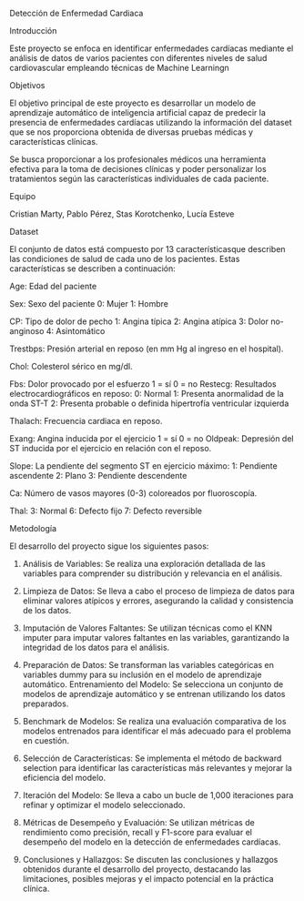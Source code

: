 Detección de Enfermedad Cardiaca

Introducción

Este proyecto se enfoca en identificar enfermedades cardíacas mediante el análisis de datos de varios pacientes con diferentes niveles de salud cardiovascular empleando técnicas de Machine Learningn 

Objetivos

El objetivo principal de este proyecto es desarrollar un modelo de aprendizaje automático de inteligencia artificial capaz de predecir la presencia de enfermedades cardíacas utilizando la información del dataset que se nos proporciona obtenida de diversas pruebas médicas y características clínicas.

Se busca proporcionar a los profesionales médicos una herramienta efectiva para la toma de decisiones clínicas y poder personalizar los tratamientos según las características individuales de cada paciente.

Equipo

 Cristian Marty, Pablo Pérez, Stas Korotchenko, Lucía Esteve

Dataset

El conjunto de datos está compuesto por 13 característicasque describen las condiciones de salud de cada uno de los pacientes. Estas características se describen a continuación:

Age: Edad del paciente 

Sex: Sexo del paciente
    0: Mujer
    1: Hombre

CP: Tipo de dolor de pecho 
    1: Angina típica
    2: Angina atípica
    3: Dolor no-anginoso
    4: Asintomático

Trestbps: Presión arterial en reposo (en mm Hg al ingreso en el hospital).

Chol: Colesterol sérico en mg/dl.

Fbs: Dolor provocado por el esfuerzo
    1 = sí
    0 = no
Restecg: Resultados electrocardiográficos en reposo:
    0: Normal
    1: Presenta anormalidad de la onda ST-T
    2: Presenta probable o definida hipertrofía ventricular izquierda

Thalach: Frecuencia cardiaca en reposo.

Exang: Angina inducida por el ejercicio
    1 = sí
    0 = no
Oldpeak: Depresión del ST inducida por el ejercicio en relación con el reposo.

Slope: La pendiente del segmento ST en ejercicio máximo:
    1: Pendiente ascendente
    2: Plano
    3: Pendiente descendente

Ca: Número de vasos mayores (0-3) coloreados por fluoroscopía.

Thal:
    3: Normal
    6: Defecto fijo
    7: Defecto reversible


Metodología

El desarrollo del proyecto sigue los siguientes pasos:

1. Análisis de Variables: Se realiza una exploración detallada de las variables para comprender su distribución y relevancia en el análisis.

2. Limpieza de Datos: Se lleva a cabo el proceso de limpieza de datos para eliminar valores atípicos y errores, asegurando la calidad y consistencia de los datos.

3. Imputación de Valores Faltantes: Se utilizan técnicas como el KNN imputer para imputar valores faltantes en las variables, garantizando la integridad de los datos para el análisis.

4. Preparación de Datos: Se transforman las variables categóricas en variables dummy para su inclusión en el modelo de aprendizaje automático.
Entrenamiento del Modelo: Se selecciona un conjunto de modelos de aprendizaje automático y se entrenan utilizando los datos preparados.

5. Benchmark de Modelos: Se realiza una evaluación comparativa de los modelos entrenados para identificar el más adecuado para el problema en cuestión.
   
6. Selección de Características: Se implementa el método de backward selection para identificar las características más relevantes y mejorar la eficiencia del modelo.
   
7. Iteración del Modelo: Se lleva a cabo un bucle de 1,000 iteraciones para refinar y optimizar el modelo seleccionado.

8. Métricas de Desempeño y Evaluación: Se utilizan métricas de rendimiento como precisión, recall y F1-score para evaluar el desempeño del modelo en la detección de enfermedades cardíacas.

9. Conclusiones y Hallazgos: Se discuten las conclusiones y hallazgos obtenidos durante el desarrollo del proyecto, destacando las limitaciones, posibles mejoras y el impacto potencial en la práctica clínica.

